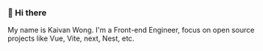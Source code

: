 ### 👋 Hi there 

My name is Kaivan Wong. I'm a Front-end Engineer, focus on open source projects like Vue, Vite, next, Nest, etc. 
